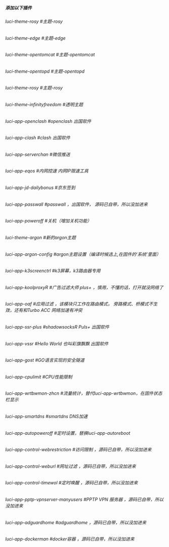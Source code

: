 
##### 添加以下插件
###### luci-theme-rosy    #主题-rosy
###### luci-theme-edge    #主题-edge
###### luci-theme-opentomcat   #主题-opentomcat
###### luci-theme-opentopd   #主题-opentopd<br>
###### luci-theme-rosy   #主题-rosy<br>
###### luci-theme-infinityfreedom    #透明主题<br>
###### luci-app-openclash    #openclash 出国软件<br>
###### luci-app-clash    #clash 出国软件<br>
###### luci-app-serverchan    #微信推送<br>
###### luci-app-eqos    #内网控速 内网IP限速工具<br>
###### luci-app-jd-dailybonus    #京东签到<br>
###### luci-app-passwall    #passwall ，出国软件，  源码已自带，所以没加进来<br>
###### luci-app-poweroff    #关机（增加关机功能）<br>
###### luci-theme-argon    #新的argon主题<br>
###### luci-app-argon-config    #argon主题设置（编译时候选上,在固件的‘系统’里面）<br>
###### luci-app-k3screenctrl   #k3屏幕，k3路由器专用<br>
###### luci-app-koolproxyR   #广告过滤大师 plus+  ，慎用，不懂的话，打开就没网络了<br>
###### luci-app-oaf   #应用过滤 ，该模块只工作在路由模式， 旁路模式、桥模式不生效，还有和Turbo ACC 网络加速有冲突<br>
###### luci-app-ssr-plus   #shadowsocksR Puls+  出国软件<br>
###### luci-app-vssr   #Hello World 也叫彩旗飘飘  出国软件<br>
###### luci-app-gost   #GO语言实现的安全隧道<br>
###### luci-app-cpulimit   #CPU性能限制<br>
###### luci-app-wrtbwmon-zhcn   #流量统计，替代luci-app-wrtbwmon，在固件状态栏显示<br>
###### luci-app-smartdns   #smartdns DNS加速<br>
###### luci-app-autopoweroff   #定时设置，替换luci-app-autoreboot<br>
###### luci-app-control-webrestriction   #访问限制 ，源码已自带，所以没加进来<br>
###### luci-app-control-weburl   #网址过滤 ，源码已自带，所以没加进来<br>
###### luci-app-control-timewol   #定时唤醒 ，源码已自带，所以没加进来<br>
###### luci-app-pptp-vpnserver-manyusers   #PPTP VPN 服务器 ，源码已自带，所以没加进来<br>
###### luci-app-adguardhome   #adguardhome  ，源码已自带，所以没加进来<br>
###### luci-app-dockerman   #docker容器  ，源码已自带，所以没加进来<br>
